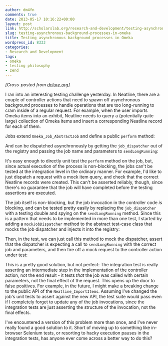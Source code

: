 ```yaml
---
author: dm4fn
comments: true
date: 2013-05-17 10:16:22+00:00
layout: post
link: http://scholarslab.org/research-and-development/testing-asynchronous-background-processes-in-omeka/
slug: testing-asynchronous-background-processes-in-omeka
title: Testing asynchronous background processes in Omeka
wordpress_id: 8333
categories:
- Research and Development
tags:
- omeka
- testing philosophy
- zend
---
```


_[Cross-posted from [dclure.org](http://dclure.org/logs/testing-asynchronous-background-processes-in-omeka/)]_

I ran into an interesting testing challenge yesterday. In Neatline, there are a couple of controller actions that need to spawn off asynchronous background processes to handle operations that are too long-running to cram inside of a regular request. For example, when the user imports Omeka items into an exhibit, Neatline needs to query a (potentially quite large) collection of Omeka items and insert a corresponding Neatline record for each of them.

Jobs extend `Omeka_Job_AbstractJob` and define a public `perform` method:



And can be dispatched asynchronously by getting the `job_dispatcher` out of the registry and passing the job name and parameters to `sendLongRunning`:



It's easy enough to directly unit test the `perform` method on the job, but, since actual execution of the process is non-blocking, the jobs can't be tested at the integration level in the ordinary manner. For example, I'd like to just dispatch a request with a mock item query, and check that the correct Neatline records were created. This can't be asserted reliably, though, since there's no guarantee that the job will have completed before the testing assertions are executed.

The job itself is non-blocking, but the job invocation in the controller code _is_ blocking, and can be tested pretty easily by replacing the `job_dispatcher` with a testing double and spying on the `sendLongRunning` method. Since this is a pattern that needs to be implemented in more than one test, I started by adding a `mockJobDispatcher` method to the abstract test-case class that mocks the job dispatcher and injects it into the registry:



Then, in the test, we can just call this method to mock the dispatcher, assert that the dispatcher is expecting a call to `sendLongRunning` with the correct job and parameters, and then fire off a mock request to the controller action under test:



This is a pretty good solution, but not perfect: The integration test is really asserting an intermediate step in the implementation of the controller action, not the end result - it tests _that_ the job was called with certain parameters, not the final effect of the request. This opens up the door to false positives. For example, in the future, I might make a breaking change to the public API of the `Neatline_ImportItems`. Assuming I've changed the job's unit tests to assert against the new API, the test suite would pass even if I completely forget to update any of the job invocations, since the integration tests are just asserting the structure of the invocation, not the final effects.

I've encountered a version of this problem more than once, and I've never really found a good solution to it. Short of moving up to something like in-browser Selenium tests, or resorting to hacky execution pauses in the integration tests, has anyone ever come across a better way to do this?
